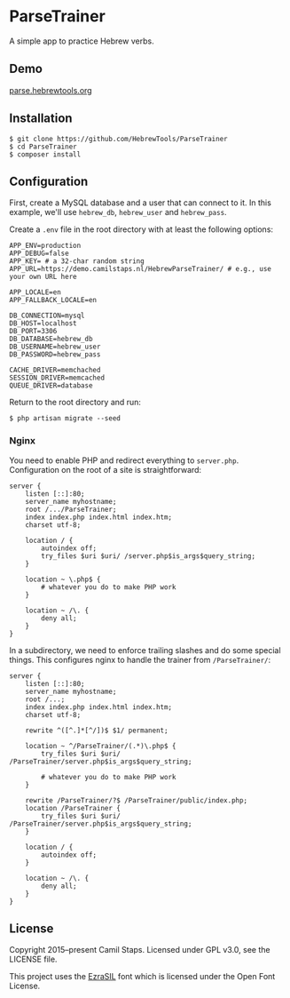 # ParseTrainer

A simple app to practice Hebrew verbs.

## Demo

[parse.hebrewtools.org][demo]

## Installation

    $ git clone https://github.com/HebrewTools/ParseTrainer
    $ cd ParseTrainer
    $ composer install

## Configuration

First, create a MySQL database and a user that can connect to it. In this example, we'll use `hebrew_db`, `hebrew_user` and `hebrew_pass`.

Create a `.env` file in the root directory with at least the following options:

    APP_ENV=production
    APP_DEBUG=false
    APP_KEY= # a 32-char random string
    APP_URL=https://demo.camilstaps.nl/HebrewParseTrainer/ # e.g., use your own URL here

    APP_LOCALE=en
    APP_FALLBACK_LOCALE=en

    DB_CONNECTION=mysql
    DB_HOST=localhost
    DB_PORT=3306
    DB_DATABASE=hebrew_db
    DB_USERNAME=hebrew_user
    DB_PASSWORD=hebrew_pass

    CACHE_DRIVER=memchached
    SESSION_DRIVER=memcached
    QUEUE_DRIVER=database

Return to the root directory and run:

    $ php artisan migrate --seed

### Nginx

You need to enable PHP and redirect everything to `server.php`. Configuration on the root of a site is straightforward:

    server {
        listen [::]:80;
        server_name myhostname;
        root /.../ParseTrainer;
        index index.php index.html index.htm;
        charset utf-8;

        location / {
            autoindex off;
            try_files $uri $uri/ /server.php$is_args$query_string;
        }

        location ~ \.php$ {
            # whatever you do to make PHP work
        }

        location ~ /\. {
            deny all;
        }
    }

In a subdirectory, we need to enforce trailing slashes and do some special things. This configures nginx to handle the trainer from `/ParseTrainer/`:

    server {
        listen [::]:80;
        server_name myhostname;
        root /...;
        index index.php index.html index.htm;
        charset utf-8;

        rewrite ^([^.]*[^/])$ $1/ permanent;

        location ~ ^/ParseTrainer/(.*)\.php$ {
            try_files $uri $uri/ /ParseTrainer/server.php$is_args$query_string;

            # whatever you do to make PHP work
        }

        rewrite /ParseTrainer/?$ /ParseTrainer/public/index.php;
        location /ParseTrainer {
            try_files $uri $uri/ /ParseTrainer/server.php$is_args$query_string;
        }

        location / {
            autoindex off;
        }

        location ~ /\. {
            deny all;
        }
    }

## License

Copyright 2015&ndash;present Camil Staps.
Licensed under GPL v3.0, see the LICENSE file.

This project uses the [EzraSIL][ezrasil] font which is licensed under the Open Font License.

[demo]: https://parse.hebrewtools.org/
[ezrasil]: http://scripts.sil.org/cms/scripts/page.php?item_id=EzraSIL_Home
